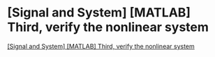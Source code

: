 # [Signal and System] [MATLAB] Third, verify the nonlinear system
[[Signal and System] [MATLAB] Third, verify the nonlinear system](https://aiwithcloud.com/2022/09/16/signal_and_system_matlab_third_verify_the_nonlinear_system/)